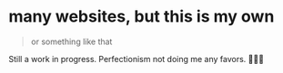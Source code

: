 # many websites, but this is my own
> or something like that

Still a work in progress. Perfectionism not doing me any favors. 🤷🏻‍♂️
